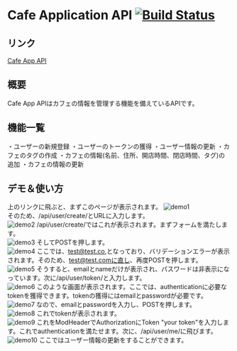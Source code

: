 # Cafe Application API [![Build Status](https://travis-ci.org/kimuson13/cafe-api-application.svg?branch=master)](https://travis-ci.org/kimuson13/cafe-api-application)
## リンク
[Cafe App API](http://54.64.23.118:8000)
## 概要
Cafe App APIはカフェの情報を管理する機能を備えているAPIです。
## 機能一覧
・ユーザーの新規登録
・ユーザーのトークンの獲得
・ユーザー情報の更新
・カフェのタグの作成
・カフェの情報(名前、住所、開店時間、閉店時間、タグ)の追加
・カフェの情報の更新
## デモ＆使い方
上のリンクに飛ぶと、まずこのページが表示されます。
![demo1](https://user-images.githubusercontent.com/73643164/109083514-6540de00-7749-11eb-8db0-269889e2ede6.png)  
そのため、/api/user/create/とURLに入力します。  
![demo2](https://user-images.githubusercontent.com/73643164/109083695-bcdf4980-7749-11eb-9edc-2eb557bef223.png)
/api/user/create/ではこれが表示されます。まずフォームを満たします。  
![demo3](https://user-images.githubusercontent.com/73643164/109083783-e6987080-7749-11eb-9400-f36f9658a379.png)
そしてPOSTを押します。  
![demo4](https://user-images.githubusercontent.com/73643164/109083905-22cbd100-774a-11eb-9096-4fbe28428666.png)
ここでは、test@test.co,となっており、バリデーションエラーが表示されます。そのため、test@test.comに直し、再度POSTを押します。  
![demo5](https://user-images.githubusercontent.com/73643164/109084293-daf97980-774a-11eb-940c-9f850603595b.png)
そうすると、emailとnameだけが表示され、パスワードは非表示になっています。次に/api/user/token/と入力します。  
![demo6](https://user-images.githubusercontent.com/73643164/109084596-68d56480-774b-11eb-8131-9a416043157c.png)
このような画面が表示されます。ここでは、authenticationに必要なtokenを獲得できます。tokenの獲得にはemailとpasswordが必要です。  
![demo7](https://user-images.githubusercontent.com/73643164/109084918-0466d500-774c-11eb-847f-9a9050a98bcc.png)
なので、emailとpasswordを入力し、POSTを押します。  
![demo8](https://user-images.githubusercontent.com/73643164/109085087-56a7f600-774c-11eb-87fa-a6f11cb61f8d.png)
これでtokenが表示されます。  
![demo9](https://user-images.githubusercontent.com/73643164/109085128-6f181080-774c-11eb-93e6-e4844db7d472.png)
これをModHeaderでAuthorizationにToken "your token"を入力します。これでauthenticationを満たせます。次に、/api/user/me/に飛びます。  
![demo10](https://user-images.githubusercontent.com/73643164/109085381-e0f05a00-774c-11eb-967d-34a2a96ad5ab.png)
ここではユーザー情報の更新をすることができます。  





